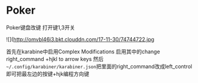 # Poker
Poker键盘改键
打开键1,3开关

![](http://omvbl46i3.bkt.clouddn.com/17-11-30/74744722.jpg



首先在karabine中启用Complex Modifications 启用其中的change right_command +hjkl to arrow keys
然后`~/.config/karabiner/karabiner.json`把里面的right_command改成left_control即可把最左边的按键+hjk编程方向键
 

